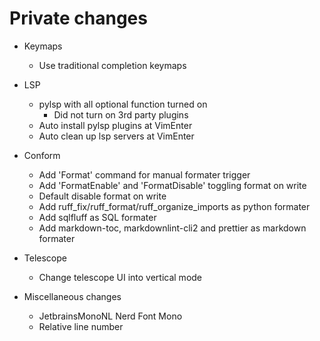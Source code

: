# Private changes

- Keymaps

  - Use traditional completion keymaps

- LSP

  - pylsp with all optional function turned on
    - Did not turn on 3rd party plugins
  - Auto install pylsp plugins at VimEnter
  - Auto clean up lsp servers at VimEnter

- Conform

  - Add 'Format' command for manual formater trigger
  - Add 'FormatEnable' and 'FormatDisable' toggling format on write
  - Default disable format on write
  - Add ruff_fix/ruff_format/ruff_organize_imports as python formater
  - Add sqlfluff as SQL formater
  - Add markdown-toc, markdownlint-cli2 and prettier as markdown formater

- Telescope

  - Change telescope UI into vertical mode

- Miscellaneous changes
  - JetbrainsMonoNL Nerd Font Mono
  - Relative line number
